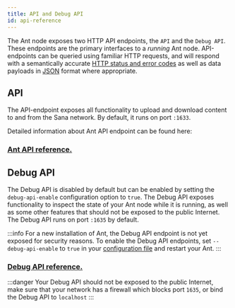 ```yaml
---
title: API and Debug API
id: api-reference
---
```


The Ant node exposes two HTTP API endpoints, the `API` and the `Debug API`. These endpoints are the primary interfaces to a *running* Ant node. API-endpoints can be queried using familiar HTTP requests, and will respond with a semantically accurate [HTTP status and error codes](https://developer.mozilla.org/en-US/docs/Web/HTTP/Status) as well as data payloads in [JSON](https://www.json.org/json-en.html) format where appropriate.

## API
The API-endpoint exposes all functionality to upload and download content to and from the Sana network. By default, it runs on port `:1633`.

Detailed information about Ant API endpoint can be found here:

### <a href="/api" target="_blank" rel="noopener noreferrer">Ant API reference.</a>


## Debug API
The Debug API is disabled by default but can be enabled by setting the `debug-api-enable` configuration option to `true`. The Debug API exposes functionality to inspect the state of your Ant node while it is running, as well as some other features that should not be exposed to the public Internet. The Debug API runs on port `:1635` by default.

:::info
For a new installation of Ant, the Debug API endpoint is not yet
exposed for security reasons. To enable the Debug API endpoints, set
`--debug-api-enable` to `true` in your [configuration
file](/docs/working-with-ant/configuration) and restart your Ant.
:::

### <a href="/debug-api" target="_blank" rel="noopener noreferrer">Debug API reference.</a>

:::danger 
Your Debug API should not be exposed to the public Internet, make sure that your network has a firewall which blocks port `1635`, or bind the Debug API to `localhost`
:::
